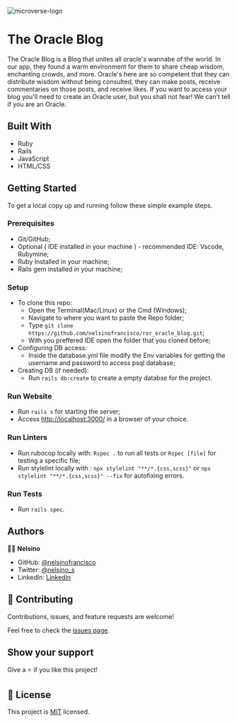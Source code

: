 ![microverse-logo](https://img.shields.io/badge/Microverse-blueviolet)

# The Oracle Blog

The Oracle Blog is a Blog that unites all oracle's wannabe of the world. In our app, they found a warm environment for them to share cheap wisdom, enchanting crowds, and more. Oracle's here are so competent that they can distribute wisdom without being consulted, they can make posts, receive commentaries on those posts, and receive likes. If you want to access your blog you'll need to create an Oracle user, but you shall not fear! We can't tell if you are an Oracle.

## Built With

- Ruby
- Rails
- JavaScript
- HTML/CSS

## Getting Started

To get a local copy up and running follow these simple example steps.

### Prerequisites

- Git/GitHub;
- Optional ( IDE installed in your machine ) - recommended IDE: Vscode, Rubymine;
- Ruby Installed in your machine;
- Rails gem installed in your machine;

### Setup

- To clone this repo:
  - Open the Terminal(Mac/Linux) or the Cmd (Windows);
  - Navigate to where you want to paste the Repo folder;
  - Type `git clone https://github.com/nelsinofrancisco/ror_oracle_blog.git`;
  - With you preffered IDE open the folder that you cloned before;
- Configuring DB access:
  - Inside the database.yml file modify the Env variables for getting the username and password to access psql database;
- Creating DB (if needed):
  - Run `rails db:create` to create a empty databse for the project.   
  
### Run Website  

- Run `rails s` for starting the server;
- Access [http://localhost:3000/](http://localhost:3000/) in a browser of your choice.
  
### Run Linters

- Run rubocop locally with: `Rspec .` to run all tests or `Rspec [file]` for testing a specific file;
- Run stylelint locally with : `npx stylelint "**/*.{css,scss}"` or `npx stylelint "**/*.{css,scss}" --fix` for autofixing errors.

### Run Tests

- Run `rails spec`.

## Authors

👨‍💻 **Nelsino**

- GitHub: [@nelsinofrancisco](https://github.com/nelsinofrancisco)
- Twitter: [@nelsino_s](https://twitter.com/nelsino_s)
- LinkedIn: [LinkedIn](https://www.linkedin.com/in/nelsinofrancisco/)

## 🤝 Contributing

Contributions, issues, and feature requests are welcome!

Feel free to check the [issues page](../../issues/).

## Show your support

Give a ⭐️ if you like this project!

## 📝 License

This project is [MIT](./MIT.md) licensed.
